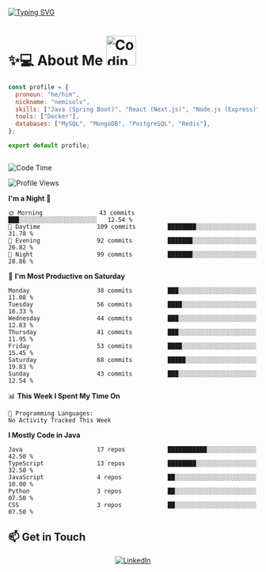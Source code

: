 

[![Typing SVG](https://readme-typing-svg.demolab.com?font=Fira+Code&weight=500&pause=1000&center=true&vCenter=true&repeat=false&multiline=true&width=800&height=100&lines=Hi%2C+I'm+nemisolv%2C+a+Java+backend+dev+from+Vietnam.;My+brain+throws+'WordNotFoundException'+when+I+speak+English.+%F0%9F%A4%AF%F0%9F%93%9A)](https://git.io/typing-svg)

<p align="center">

# ✨💻 About Me  <img src="https://media.giphy.com/media/WUlplcMpOCEmTGBtBW/giphy.gif" width="60" alt="Coding gif">

</p>



``` javascript
const profile = {
  pronoun: "he/him",
  nickname: "nemisolv",
  skills: ["Java (Spring Boot)", "React (Next.js)", "Node.js (Express)"],
  tools: ["Docker"],
  databases: ["MySQL", "MongoDB", "PostgreSQL", "Redis"],
};

export default profile;



```




<!--START_SECTION:waka-->
![Code Time](http://img.shields.io/badge/Code%20Time-18%20hrs%2029%20mins-blue)

![Profile Views](http://img.shields.io/badge/Profile%20Views-5-blue)

**I'm a Night 🦉** 

```text
🌞 Morning                43 commits          ███░░░░░░░░░░░░░░░░░░░░░░   12.54 % 
🌆 Daytime                109 commits         ████████░░░░░░░░░░░░░░░░░   31.78 % 
🌃 Evening                92 commits          ███████░░░░░░░░░░░░░░░░░░   26.82 % 
🌙 Night                  99 commits          ███████░░░░░░░░░░░░░░░░░░   28.86 % 
```
📅 **I'm Most Productive on Saturday** 

```text
Monday                   38 commits          ███░░░░░░░░░░░░░░░░░░░░░░   11.08 % 
Tuesday                  56 commits          ████░░░░░░░░░░░░░░░░░░░░░   16.33 % 
Wednesday                44 commits          ███░░░░░░░░░░░░░░░░░░░░░░   12.83 % 
Thursday                 41 commits          ███░░░░░░░░░░░░░░░░░░░░░░   11.95 % 
Friday                   53 commits          ████░░░░░░░░░░░░░░░░░░░░░   15.45 % 
Saturday                 68 commits          █████░░░░░░░░░░░░░░░░░░░░   19.83 % 
Sunday                   43 commits          ███░░░░░░░░░░░░░░░░░░░░░░   12.54 % 
```


📊 **This Week I Spent My Time On** 

```text
💬 Programming Languages: 
No Activity Tracked This Week
```

**I Mostly Code in Java** 

```text
Java                     17 repos            ███████████░░░░░░░░░░░░░░   42.50 % 
TypeScript               13 repos            ████████░░░░░░░░░░░░░░░░░   32.50 % 
JavaScript               4 repos             ██░░░░░░░░░░░░░░░░░░░░░░░   10.00 % 
Python                   3 repos             ██░░░░░░░░░░░░░░░░░░░░░░░   07.50 % 
CSS                      3 repos             ██░░░░░░░░░░░░░░░░░░░░░░░   07.50 % 
```




<!--END_SECTION:waka-->



## 📫 Get in Touch

<div align="center">

[![LinkedIn](https://img.shields.io/badge/LinkedIn-0077B5?style=for-the-badge&logo=linkedin&logoColor=white)](https://www.linkedin.com/in/vu-nam-510688319)
<!-- [![Twitter](https://img.shields.io/badge/Twitter-1DA1F2?style=for-the-badge&logo=twitter&logoColor=white)](https://twitter.com/yourusername)
[![Email](https://img.shields.io/badge/Email-D14836?style=for-the-badge&logo=gmail&logoColor=white)](mailto:your.email@example.com) -->

</div>


